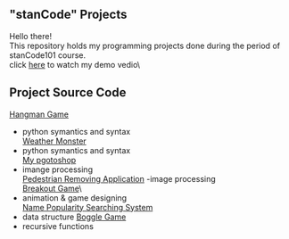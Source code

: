 ## "stanCode" Projects
Hello there!\
This repository holds my programming projects done during the period of stanCode101 course.\
click [here](https://drive.google.com/drive/folders/1Gi3bn9qPW_gR0ISyGzVPLd5Bztdvd7rF?fbclid=IwAR36BW3v_bHn-Idsh-0_ROSWLwrXOzoervZId25OOzH2LX4b6FCGDfULdDg) to watch my demo vedio\

## Project Source Code
[Hangman Game]()
- python symantics and syntax\
[Weather Monster]()
- python symantics and syntax\
[My pgotoshop]()
- imange processing\
[Pedestrian Removing Application]()
-image processing\
[Breakout Game]()\
- animation & game designing\
[Name Popularity Searching System]()
- data structure
[Boggle Game](https://github.com/hsingfentsai/sc-projects/tree/main/stanCode_Projects/boggle_game_solver)
- recursive functions

